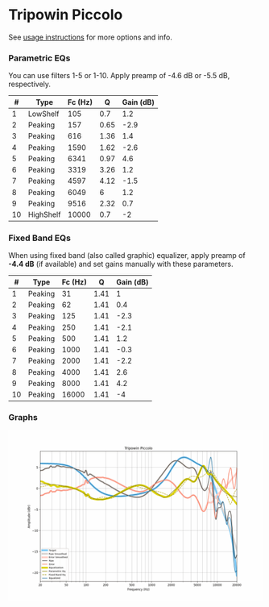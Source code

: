 # Tripowin Piccolo
See [usage instructions](https://github.com/jaakkopasanen/AutoEq#usage) for more options and info.

### Parametric EQs
You can use filters 1-5 or 1-10. Apply preamp of -4.6 dB or -5.5 dB, respectively.

|   # | Type      |   Fc (Hz) |    Q |   Gain (dB) |
|-----|-----------|-----------|------|-------------|
|   1 | LowShelf  |       105 | 0.7  |         1.2 |
|   2 | Peaking   |       157 | 0.65 |        -2.9 |
|   3 | Peaking   |       616 | 1.36 |         1.4 |
|   4 | Peaking   |      1590 | 1.62 |        -2.6 |
|   5 | Peaking   |      6341 | 0.97 |         4.6 |
|   6 | Peaking   |      3319 | 3.26 |         1.2 |
|   7 | Peaking   |      4597 | 4.12 |        -1.5 |
|   8 | Peaking   |      6049 | 6    |         1.2 |
|   9 | Peaking   |      9516 | 2.32 |         0.7 |
|  10 | HighShelf |     10000 | 0.7  |        -2   |

### Fixed Band EQs
When using fixed band (also called graphic) equalizer, apply preamp of **-4.4 dB** (if available) and set gains manually with these parameters.

|   # | Type    |   Fc (Hz) |    Q |   Gain (dB) |
|-----|---------|-----------|------|-------------|
|   1 | Peaking |        31 | 1.41 |         1   |
|   2 | Peaking |        62 | 1.41 |         0.4 |
|   3 | Peaking |       125 | 1.41 |        -2.3 |
|   4 | Peaking |       250 | 1.41 |        -2.1 |
|   5 | Peaking |       500 | 1.41 |         1.2 |
|   6 | Peaking |      1000 | 1.41 |        -0.3 |
|   7 | Peaking |      2000 | 1.41 |        -2.2 |
|   8 | Peaking |      4000 | 1.41 |         2.6 |
|   9 | Peaking |      8000 | 1.41 |         4.2 |
|  10 | Peaking |     16000 | 1.41 |        -4   |

### Graphs
![](./Tripowin%20Piccolo.png)
